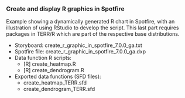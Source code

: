 ### Create and display R graphics in Spotfire

Example showing a dynamically generated R chart in Spotfire,
with an illustration of using RStudio to develop the script.
This last part requires packages in TERR/R which are part of 
the respective base distributions.

- Storyboard: create_r_graphic_in_spotfire_7.0.0_ga.txt
- Spotfire file: create_r_graphic_in_spotfire_7.0.0_ga.dxp
- Data function R scripts:
  - [R] create_heatmap.R
  - [R] create_dendrogram.R
- Exported data functions (SFD files):
  - create_heatmap_TERR.sfd
  - create_dendrogram_TERR.sfd